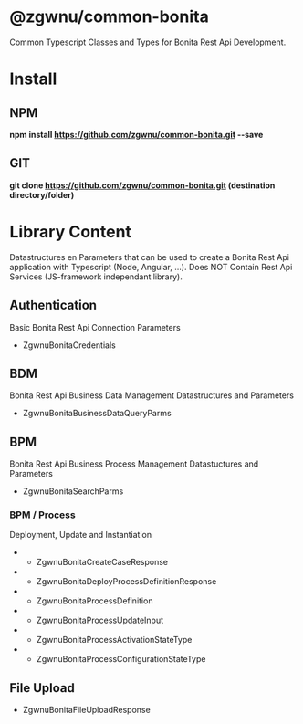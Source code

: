 # @zgwnu/common-bonita
Common Typescript Classes and Types for Bonita Rest Api Development. 

# Install
## NPM
__npm install https://github.com/zgwnu/common-bonita.git --save__
## GIT
__git clone https://github.com/zgwnu/common-bonita.git (destination directory/folder)__

# Library Content
Datastructures en Parameters that can be used to create a Bonita Rest Api application with Typescript (Node, Angular, ...). Does NOT Contain Rest Api Services (JS-framework independant library).

## Authentication
Basic Bonita Rest Api Connection Parameters
* ZgwnuBonitaCredentials

## BDM
Bonita Rest Api Business Data Management Datastructures and Parameters
* ZgwnuBonitaBusinessDataQueryParms

## BPM
Bonita Rest Api Business Process Management Datastuctures and Parameters
* ZgwnuBonitaSearchParms
### BPM / Process
Deployment, Update and Instantiation
* * ZgwnuBonitaCreateCaseResponse
* * ZgwnuBonitaDeployProcessDefinitionResponse
* * ZgwnuBonitaProcessDefinition
* * ZgwnuBonitaProcessUpdateInput
* * ZgwnuBonitaProcessActivationStateType
* * ZgwnuBonitaProcessConfigurationStateType

## File Upload
* ZgwnuBonitaFileUploadResponse
